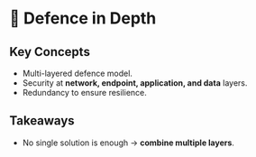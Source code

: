 # 🧩 Defence in Depth

## Key Concepts
- Multi-layered defence model.
- Security at **network, endpoint, application, and data** layers.
- Redundancy to ensure resilience.

## Takeaways
- No single solution is enough → **combine multiple layers**.
